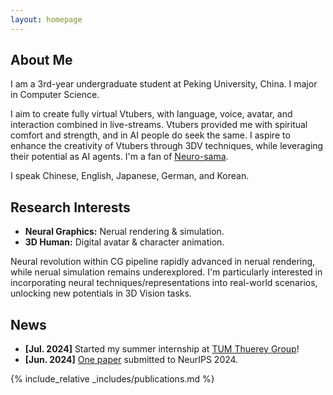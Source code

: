 ```yaml
---
layout: homepage
---
```


## About Me

I am a 3rd-year undergraduate student at Peking University, China. I major in Computer Science.

I aim to create fully virtual Vtubers, with language, voice, avatar, and interaction combined in live-streams. Vtubers provided me with spiritual comfort and strength, and in AI people do seek the same. I aspire to enhance the creativity of Vtubers through 3DV techniques, while leveraging their potential as AI agents. I'm a fan of [Neuro-sama](https://virtualyoutuber.fandom.com/wiki/Neuro-sama).

I speak Chinese, English, Japanese, German, and Korean.

## Research Interests

- **Neural Graphics:** Nerual rendering & simulation. 
- **3D Human:** Digital avatar & character animation.

Neural revolution within CG pipeline rapidly advanced in nerual rendering, while nerual simulation remains underexplored. I'm particularly interested in incorporating neural techniques/representations into real-world scenarios, unlocking new potentials in 3D Vision tasks.

## News

- **[Jul. 2024]** Started my summer internship at [TUM Thuerey Group](https://ge.in.tum.de/)!
- **[Jun. 2024]** [One paper](https://motioncritic.github.io/) submitted to NeurIPS 2024.


<!-- - **[Sept. 2019]** Our paper about few-shot learning is accepted to NeurIPS 2019.
- **[Mar. 2019]** Our paper about few-shot learning is accepted to CVPR 2019. -->

{% include_relative _includes/publications.md %}

<!-- {% include_relative _includes/services.md %} -->
